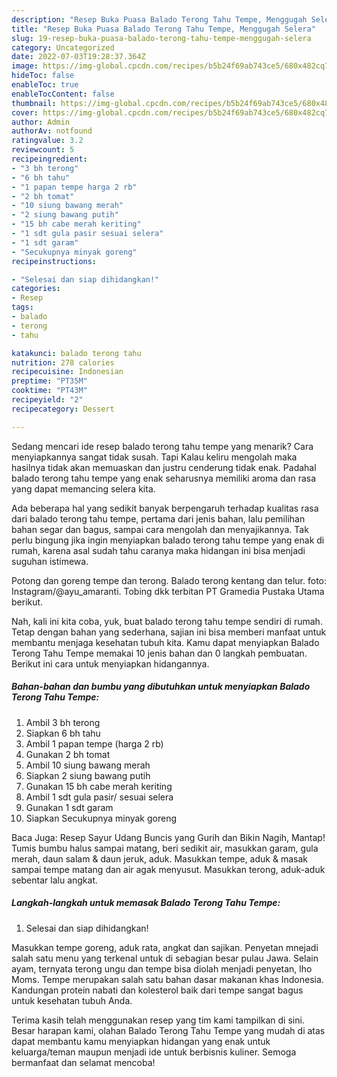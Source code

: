 ```yaml
---
description: "Resep Buka Puasa Balado Terong Tahu Tempe, Menggugah Selera"
title: "Resep Buka Puasa Balado Terong Tahu Tempe, Menggugah Selera"
slug: 19-resep-buka-puasa-balado-terong-tahu-tempe-menggugah-selera
category: Uncategorized
date: 2022-07-03T19:28:37.364Z
image: https://img-global.cpcdn.com/recipes/b5b24f69ab743ce5/680x482cq70/balado-terong-tahu-tempe-foto-resep-utama.jpg
hideToc: false
enableToc: true
enableTocContent: false
thumbnail: https://img-global.cpcdn.com/recipes/b5b24f69ab743ce5/680x482cq70/balado-terong-tahu-tempe-foto-resep-utama.jpg
cover: https://img-global.cpcdn.com/recipes/b5b24f69ab743ce5/680x482cq70/balado-terong-tahu-tempe-foto-resep-utama.jpg
author: Admin
authorAv: notfound
ratingvalue: 3.2
reviewcount: 5
recipeingredient:
- "3 bh terong"
- "6 bh tahu"
- "1 papan tempe harga 2 rb"
- "2 bh tomat"
- "10 siung bawang merah"
- "2 siung bawang putih"
- "15 bh cabe merah keriting"
- "1 sdt gula pasir sesuai selera"
- "1 sdt garam"
- "Secukupnya minyak goreng"
recipeinstructions:

- "Selesai dan siap dihidangkan!"
categories:
- Resep
tags:
- balado
- terong
- tahu

katakunci: balado terong tahu 
nutrition: 278 calories
recipecuisine: Indonesian
preptime: "PT35M"
cooktime: "PT43M"
recipeyield: "2"
recipecategory: Dessert

---
```



Sedang mencari ide resep balado terong tahu tempe yang menarik? Cara menyiapkannya sangat tidak susah. Tapi Kalau keliru mengolah maka hasilnya tidak akan memuaskan dan justru cenderung tidak enak. Padahal balado terong tahu tempe yang enak seharusnya memiliki aroma dan rasa yang dapat memancing selera kita.


Ada beberapa hal yang sedikit banyak berpengaruh terhadap kualitas rasa dari balado terong tahu tempe, pertama dari jenis bahan, lalu pemilihan bahan segar dan bagus, sampai cara mengolah dan menyajikannya. Tak perlu bingung jika ingin menyiapkan balado terong tahu tempe yang enak di rumah, karena asal sudah tahu caranya maka hidangan ini bisa menjadi suguhan istimewa.

Potong dan goreng tempe dan terong. Balado terong kentang dan telur. foto: Instagram/@ayu_amaranti. Tobing dkk terbitan PT Gramedia Pustaka Utama berikut.


Nah, kali ini kita coba, yuk, buat balado terong tahu tempe sendiri di rumah. Tetap dengan bahan yang sederhana, sajian ini bisa memberi manfaat untuk membantu menjaga kesehatan tubuh kita. Kamu dapat menyiapkan Balado Terong Tahu Tempe memakai 10 jenis bahan dan 0 langkah pembuatan. Berikut ini cara untuk menyiapkan hidangannya.

<!--inarticleads1-->

##### Bahan-bahan dan bumbu yang dibutuhkan untuk menyiapkan Balado Terong Tahu Tempe:

1. Ambil 3 bh terong
1. Siapkan 6 bh tahu
1. Ambil 1 papan tempe (harga 2 rb)
1. Gunakan 2 bh tomat
1. Ambil 10 siung bawang merah
1. Siapkan 2 siung bawang putih
1. Gunakan 15 bh cabe merah keriting
1. Ambil 1 sdt gula pasir/ sesuai selera
1. Gunakan 1 sdt garam
1. Siapkan Secukupnya minyak goreng


Baca Juga: Resep Sayur Udang Buncis yang Gurih dan Bikin Nagih, Mantap! Tumis bumbu halus sampai matang, beri sedikit air, masukkan garam, gula merah, daun salam &amp; daun jeruk, aduk. Masukkan tempe, aduk &amp; masak sampai tempe matang dan air agak menyusut. Masukkan terong, aduk-aduk sebentar lalu angkat. 

<!--inarticleads2-->

##### Langkah-langkah untuk memasak Balado Terong Tahu Tempe:


1. Selesai dan siap dihidangkan!

Masukkan tempe goreng, aduk rata, angkat dan sajikan. Penyetan mnejadi salah satu menu yang terkenal untuk di sebagian besar pulau Jawa. Selain ayam, ternyata terong ungu dan tempe bisa diolah menjadi penyetan, lho Moms. Tempe merupakan salah satu bahan dasar makanan khas Indonesia. Kandungan protein nabati dan kolesterol baik dari tempe sangat bagus untuk kesehatan tubuh Anda. 

Terima kasih telah menggunakan resep yang tim kami tampilkan di sini. Besar harapan kami, olahan Balado Terong Tahu Tempe yang mudah di atas dapat membantu kamu menyiapkan hidangan yang enak untuk keluarga/teman maupun menjadi ide untuk berbisnis kuliner. Semoga bermanfaat dan selamat mencoba!
